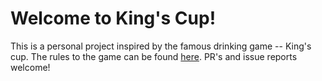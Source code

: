 # Welcome to King's Cup!
This is a personal project inspired by the famous drinking game -- King's cup. The rules to the game can be found [here](https://www.chickenshit.games/blog/kings-cup-rules).
PR's and issue reports welcome!
